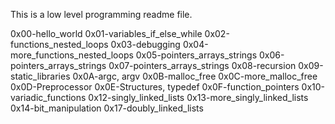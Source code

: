 This is a low level programming readme file.

0x00-hello_world
0x01-variables_if_else_while
0x02-functions_nested_loops
0x03-debugging
0x04-more_functions_nested_loops
0x05-pointers_arrays_strings
0x06-pointers_arrays_strings 
0x07-pointers_arrays_strings
0x08-recursion
0x09-static_libraries
0x0A-argc, argv
0x0B-malloc_free
0x0C-more_malloc_free
0x0D-Preprocessor
0x0E-Structures, typedef
0x0F-function_pointers
0x10-variadic_functions
0x12-singly_linked_lists
0x13-more_singly_linked_lists
0x14-bit_manipulation
0x17-doubly_linked_lists
